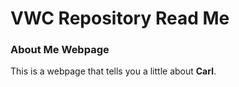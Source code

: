 # VWC Repository Read Me

### About Me Webpage 

This is a webpage that tells you a little about **Carl**.
